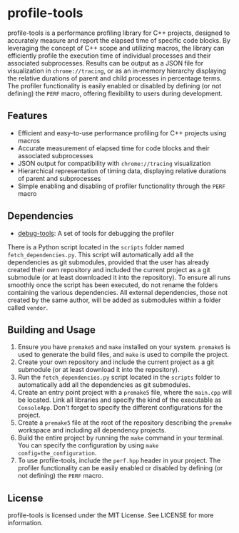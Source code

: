 # profile-tools

profile-tools is a performance profiling library for C++ projects, designed to accurately measure and report the elapsed time of specific code blocks. By leveraging the concept of C++ scope and utilizing macros, the library can efficiently profile the execution time of individual processes and their associated subprocesses. Results can be output as a JSON file for visualization in `chrome://tracing`, or as an in-memory hierarchy displaying the relative durations of parent and child processes in percentage terms. The profiler functionality is easily enabled or disabled by defining (or not defining) the `PERF` macro, offering flexibility to users during development.

## Features

- Efficient and easy-to-use performance profiling for C++ projects using macros
- Accurate measurement of elapsed time for code blocks and their associated subprocesses
- JSON output for compatibility with `chrome://tracing` visualization
- Hierarchical representation of timing data, displaying relative durations of parent and subprocesses
- Simple enabling and disabling of profiler functionality through the `PERF` macro

## Dependencies

- [debug-tools](https://github.com/Ismael99Bueno/debug-tools): A set of tools for debugging the profiler

There is a Python script located in the `scripts` folder named `fetch_dependencies.py`. This script will automatically add all the dependencies as git submodules, provided that the user has already created their own repository and included the current project as a git submodule (or at least downloaded it into the repository). To ensure all runs smoothly once the script has been executed, do not rename the folders containing the various dependencies. All external dependencies, those not created by the same author, will be added as submodules within a folder called `vendor`.

## Building and Usage

1. Ensure you have `premake5` and `make` installed on your system. `premake5` is used to generate the build files, and `make` is used to compile the project.
2. Create your own repository and include the current project as a git submodule (or at least download it into the repository).
3. Run the `fetch_dependencies.py` script located in the `scripts` folder to automatically add all the dependencies as git submodules.
4. Create an entry point project with a `premake5` file, where the `main.cpp` will be located. Link all libraries and specify the kind of the executable as `ConsoleApp`. Don't forget to specify the different configurations for the project.
5. Create a `premake5` file at the root of the repository describing the `premake` workspace and including all dependency projects.
6. Build the entire project by running the `make` command in your terminal. You can specify the configuration by using `make config=the_configuration`.
7. To use profile-tools, include the `perf.hpp` header in your project. The profiler functionality can be easily enabled or disabled by defining (or not defining) the `PERF` macro.

## License

profile-tools is licensed under the MIT License. See LICENSE for more information.
